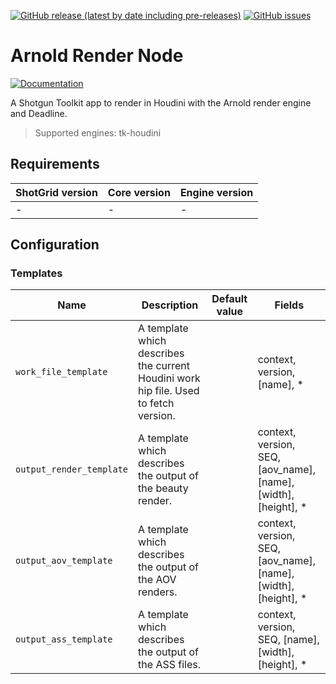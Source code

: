 [![GitHub release (latest by date including pre-releases)](https://img.shields.io/github/v/release/nfa-vfxim/tk-houdini-arnold?include_prereleases)](https://github.com/nfa-vfxim/tk-houdini-arnold) 
[![GitHub issues](https://img.shields.io/github/issues/nfa-vfxim/tk-houdini-arnold)](https://github.com/nfa-vfxim/tk-houdini-arnold/issues) 


# Arnold Render Node

[![Documentation](https://img.shields.io/badge/documentation-blue?style=for-the-badge)](https://wiki.vfxim.nl)

A Shotgun Toolkit app to render in Houdini with the Arnold render engine and Deadline.

> Supported engines: tk-houdini

## Requirements

| ShotGrid version | Core version | Engine version |
|------------------|--------------|----------------|
| -                | -            | -              |

## Configuration

### Templates

| Name                     | Description                                                                          | Default value | Fields                                                          |
|--------------------------|--------------------------------------------------------------------------------------|---------------|-----------------------------------------------------------------|
| `work_file_template`     | A template which describes the current Houdini work hip file. Used to fetch version. |               | context, version, [name], *                                     |
| `output_render_template` | A template which describes the output of the beauty render.                          |               | context, version, SEQ, [aov_name], [name], [width], [height], * |
| `output_aov_template`    | A template which describes the output of the AOV renders.                            |               | context, version, SEQ, [aov_name], [name], [width], [height], * |
| `output_ass_template`    | A template which describes the output of the ASS files.                              |               | context, version, SEQ, [name], [width], [height], *             |


